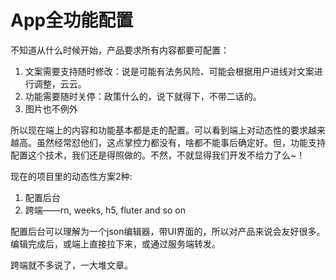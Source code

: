 # App全功能配置 

不知道从什么时候开始，产品要求所有内容都要可配置：

1. 文案需要支持随时修改：说是可能有法务风险、可能会根据用户进线对文案进行调整，云云。
2. 功能需要随时关停：政策什么的，说下就得下，不带二话的。
3. 图片也不例外

所以现在端上的内容和功能基本都是走的配置。可以看到端上对动态性的要求越来越高。虽然经常怼他们，这点掌控力都没有，啥都不能事后确定好。但，功能支持配置这个技术，我们还是得照做的。不然，不就显得我们开发不给力了么~！

现在的项目里的动态性方案2种:

1. 配置后台
2. 跨端——rn, weeks, h5, fluter and so on

配置后台可以理解为一个json编辑器，带UI界面的，所以对产品来说会友好很多。编辑完成后，或端上直接拉下来，或通过服务端转发。

跨端就不多说了，一大堆文章。
